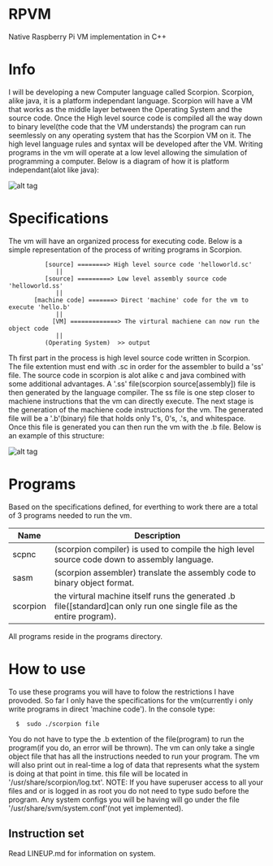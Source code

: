 # RPVM
Native Raspberry Pi VM implementation in C++ 

# Info
I will be developing a new Computer language called Scorpion. Scorpion, alike java, it is a platform independant language. Scorpion will have a VM that works as the middle layer between the Operating System and the source code. Once the High level source code is compiled all the way down to binary level(the code that the VM understands) the program can run seemlessly on any operating system that has the Scorpion VM on it. The high level language rules and syntax will be developed after the VM. Writing programs in the vm will operate at a low level allowing the simulation of programming a computer. Below is a diagram of how it is platform independant(alot like java):

![alt tag](https://github.com/AndroDevcd/RPVM/blob/master/Diagrams/system_representation.png)

# Specifications
The vm will have an organized process for executing code. Below is a simple representation of the process of writing programs in Scorpion.

              [source] ========> High level source code 'helloworld.sc'
                 ||
              [source] =========> Low level assembly source code 'helloworld.ss'
                 ||
           [machine code] =======> Direct 'machine' code for the vm to execute 'hello.b'
                 ||
                [VM] =============> The virtural machiene can now run the object code
                 ||
              (Operating System)  >> output
           
Th first part in the process is high level source code written in Scorpion. The file extention must end with .sc in order for the assembler to build a 'ss' file. The source code in scorpion is alot alike c and java combined with some additional advantages. A '.ss' file(scorpion source[assembly]) file is then generated by the language compiler. The ss file is one step closer to machiene instructions that the vm can directly execute. The next stage is the generation of the machiene code instructions for the vm. The generated file will be a '.b'(binary) file that holds only 1's, 0's, .'s, and whitespace. Once this file is generated you can then run the vm with the .b file. Below is an example of this structure:


![alt tag](https://github.com/AndroDevcd/RPVM/blob/master/Diagrams/system_representation_2.png)


# Programs
Based on the specifications defined, for everthing to work there are a total of 3 programs needed to run the vm.

Name | Description
---- | -----------
scpnc | (scorpion compiler) is used to compile the high level source code down to assembly language.
sasm | (scorpion assembler) translate the assembly code to binary object format.
scorpion | the virtural machine itself runs the generated .b file([standard]can only run one single file as the entire program).

All programs reside in the programs directory.

# How to use
To use these programs you will have to folow the restrictions I have provoded. So far I only have the specifications for the vm(currently i only write programs in direct 'machine code').
In the console type:

      $  sudo ./scorpion file
 
You do not have to type the .b extention of the file(program) to run the program(if you do, an error will be thrown).
The vm can only take a single object file that has all the instructions needed to run your program. The vm will also print out in real-time a log of data that represents what the system is doing at that point in time. this file will be located in '/usr/share/scorpion/log.txt'. NOTE: If you have superuser access to all your files and or is logged in as root you do not need to type sudo before the program. Any system configs you will be having will go under the file '/usr/share/svm/system.conf'(not yet implemented).

## Instruction set
Read LINEUP.md for information on system.

